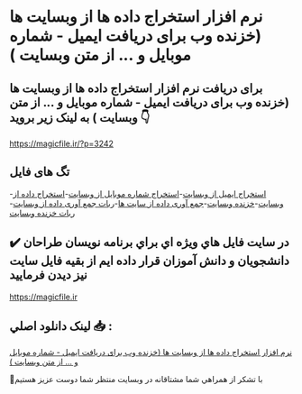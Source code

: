 # نرم افزار استخراج داده ها از وبسایت ها (خزنده وب برای دریافت ایمیل - شماره موبایل و ... از متن وبسایت ) 

## برای دریافت نرم افزار استخراج داده ها از وبسایت ها (خزنده وب برای دریافت ایمیل - شماره موبایل و ... از متن وبسایت )  به لینک زیر بروید 👇

https://magicfile.ir/?p=3242

## تگ های فایل

-[استخراج ایمیل از وبسایت](https://magicfile.ir/product/%d9%86%d8%b1%d9%85-%d8%a7%d9%81%d8%b2%d8%a7%d8%b1-%d8%a7%d8%b3%d8%aa%d8%ae%d8%b1%d8%a7%d8%ac-%d8%af%d8%a7%d8%af%d9%87-%d9%87%d8%a7-%d8%a7%d8%b2-%d9%88%d8%a8%d8%b3%d8%a7%db%8c%d8%aa-%d9%87%d8%a7-%d8%a8%d8%b1%d8%a7%db%8c-%d8%af%d8%a7%d8%af%d9%87-%da%a9%d8%a7%d9%88%db%8c/)-[استخراج شماره موبایل از وبسایت](https://magicfile.ir/product/%d9%86%d8%b1%d9%85-%d8%a7%d9%81%d8%b2%d8%a7%d8%b1-%d8%a7%d8%b3%d8%aa%d8%ae%d8%b1%d8%a7%d8%ac-%d8%af%d8%a7%d8%af%d9%87-%d9%87%d8%a7-%d8%a7%d8%b2-%d9%88%d8%a8%d8%b3%d8%a7%db%8c%d8%aa-%d9%87%d8%a7-%d8%a8%d8%b1%d8%a7%db%8c-%d8%af%d8%a7%d8%af%d9%87-%da%a9%d8%a7%d9%88%db%8c/)-[استخراج داده از وبسایت](https://magicfile.ir/product/%d9%86%d8%b1%d9%85-%d8%a7%d9%81%d8%b2%d8%a7%d8%b1-%d8%a7%d8%b3%d8%aa%d8%ae%d8%b1%d8%a7%d8%ac-%d8%af%d8%a7%d8%af%d9%87-%d9%87%d8%a7-%d8%a7%d8%b2-%d9%88%d8%a8%d8%b3%d8%a7%db%8c%d8%aa-%d9%87%d8%a7-%d8%a8%d8%b1%d8%a7%db%8c-%d8%af%d8%a7%d8%af%d9%87-%da%a9%d8%a7%d9%88%db%8c/)-[خزنده وبسایت](https://magicfile.ir/product/%d9%86%d8%b1%d9%85-%d8%a7%d9%81%d8%b2%d8%a7%d8%b1-%d8%a7%d8%b3%d8%aa%d8%ae%d8%b1%d8%a7%d8%ac-%d8%af%d8%a7%d8%af%d9%87-%d9%87%d8%a7-%d8%a7%d8%b2-%d9%88%d8%a8%d8%b3%d8%a7%db%8c%d8%aa-%d9%87%d8%a7-%d8%a8%d8%b1%d8%a7%db%8c-%d8%af%d8%a7%d8%af%d9%87-%da%a9%d8%a7%d9%88%db%8c/)-[جمع آوری داده از سایت ها](https://magicfile.ir/product/%d9%86%d8%b1%d9%85-%d8%a7%d9%81%d8%b2%d8%a7%d8%b1-%d8%a7%d8%b3%d8%aa%d8%ae%d8%b1%d8%a7%d8%ac-%d8%af%d8%a7%d8%af%d9%87-%d9%87%d8%a7-%d8%a7%d8%b2-%d9%88%d8%a8%d8%b3%d8%a7%db%8c%d8%aa-%d9%87%d8%a7-%d8%a8%d8%b1%d8%a7%db%8c-%d8%af%d8%a7%d8%af%d9%87-%da%a9%d8%a7%d9%88%db%8c/)-[ربات جمع آوری داده از وبسایت](https://magicfile.ir/product/%d9%86%d8%b1%d9%85-%d8%a7%d9%81%d8%b2%d8%a7%d8%b1-%d8%a7%d8%b3%d8%aa%d8%ae%d8%b1%d8%a7%d8%ac-%d8%af%d8%a7%d8%af%d9%87-%d9%87%d8%a7-%d8%a7%d8%b2-%d9%88%d8%a8%d8%b3%d8%a7%db%8c%d8%aa-%d9%87%d8%a7-%d8%a8%d8%b1%d8%a7%db%8c-%d8%af%d8%a7%d8%af%d9%87-%da%a9%d8%a7%d9%88%db%8c/)-[ربات خزنده وبسایت](https://magicfile.ir/product/%d9%86%d8%b1%d9%85-%d8%a7%d9%81%d8%b2%d8%a7%d8%b1-%d8%a7%d8%b3%d8%aa%d8%ae%d8%b1%d8%a7%d8%ac-%d8%af%d8%a7%d8%af%d9%87-%d9%87%d8%a7-%d8%a7%d8%b2-%d9%88%d8%a8%d8%b3%d8%a7%db%8c%d8%aa-%d9%87%d8%a7-%d8%a8%d8%b1%d8%a7%db%8c-%d8%af%d8%a7%d8%af%d9%87-%da%a9%d8%a7%d9%88%db%8c/)

## ✔️ در سايت فايل هاي ويژه اي براي برنامه نويسان طراحان دانشجويان و دانش آموزان قرار داده ايم از بقيه فايل سايت نيز ديدن فرماييد

https://magicfile.ir


## لينک دانلود اصلي 📥 :

[نرم افزار استخراج داده ها از وبسایت ها (خزنده وب برای دریافت ایمیل - شماره موبایل و ... از متن وبسایت ) ](https://magicfile.ir/product/%d9%86%d8%b1%d9%85-%d8%a7%d9%81%d8%b2%d8%a7%d8%b1-%d8%a7%d8%b3%d8%aa%d8%ae%d8%b1%d8%a7%d8%ac-%d8%af%d8%a7%d8%af%d9%87-%d9%87%d8%a7-%d8%a7%d8%b2-%d9%88%d8%a8%d8%b3%d8%a7%db%8c%d8%aa-%d9%87%d8%a7-%d8%a8%d8%b1%d8%a7%db%8c-%d8%af%d8%a7%d8%af%d9%87-%da%a9%d8%a7%d9%88%db%8c/) 


🙏با تشکر از همراهي شما مشتاقانه در وبسایت منتظر شما دوست عزیز هستیم

